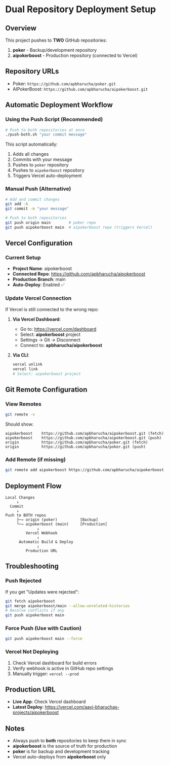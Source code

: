 # Dual Repository Deployment Setup

## Overview
This project pushes to **TWO** GitHub repositories:
1. **poker** - Backup/development repository
2. **aipokerboost** - Production repository (connected to Vercel)

## Repository URLs
- Poker: `https://github.com/apbharucha/poker.git`
- AIPokerBoost: `https://github.com/apbharucha/aipokerboost.git`

## Automatic Deployment Workflow

### Using the Push Script (Recommended)
```bash
# Push to both repositories at once
./push-both.sh "your commit message"
```

This script automatically:
1. Adds all changes
2. Commits with your message
3. Pushes to `poker` repository
4. Pushes to `aipokerboost` repository
5. Triggers Vercel auto-deployment

### Manual Push (Alternative)
```bash
# Add and commit changes
git add -A
git commit -m "your message"

# Push to both repositories
git push origin main        # poker repo
git push aipokerboost main  # aipokerboost repo (triggers Vercel)
```

## Vercel Configuration

### Current Setup
- **Project Name**: aipokerboost
- **Connected Repo**: https://github.com/apbharucha/aipokerboost
- **Production Branch**: main
- **Auto-Deploy**: Enabled ✅

### Update Vercel Connection
If Vercel is still connected to the wrong repo:

1. **Via Vercel Dashboard**:
   - Go to: https://vercel.com/dashboard
   - Select: **aipokerboost** project
   - Settings → Git → Disconnect
   - Connect to: **apbharucha/aipokerboost**

2. **Via CLI**:
   ```bash
   vercel unlink
   vercel link
   # Select: aipokerboost project
   ```

## Git Remote Configuration

### View Remotes
```bash
git remote -v
```

Should show:
```
aipokerboost    https://github.com/apbharucha/aipokerboost.git (fetch)
aipokerboost    https://github.com/apbharucha/aipokerboost.git (push)
origin          https://github.com/apbharucha/poker.git (fetch)
origin          https://github.com/apbharucha/poker.git (push)
```

### Add Remote (if missing)
```bash
git remote add aipokerboost https://github.com/apbharucha/aipokerboost.git
```

## Deployment Flow

```
Local Changes
     ↓
  Commit
     ↓
Push to BOTH repos
     ├─→ origin (poker)          [Backup]
     └─→ aipokerboost (main)     [Production]
              ↓
         Vercel Webhook
              ↓
      Automatic Build & Deploy
              ↓
         Production URL
```

## Troubleshooting

### Push Rejected
If you get "Updates were rejected":
```bash
git fetch aipokerboost
git merge aipokerboost/main --allow-unrelated-histories
# Resolve conflicts if any
git push aipokerboost main
```

### Force Push (Use with Caution)
```bash
git push aipokerboost main --force
```

### Vercel Not Deploying
1. Check Vercel dashboard for build errors
2. Verify webhook is active in GitHub repo settings
3. Manually trigger: `vercel --prod`

## Production URL
- **Live App**: Check Vercel dashboard
- **Latest Deploy**: https://vercel.com/aavi-bharuchas-projects/aipokerboost

## Notes
- Always push to **both** repositories to keep them in sync
- **aipokerboost** is the source of truth for production
- **poker** is for backup and development tracking
- Vercel auto-deploys from **aipokerboost** only
